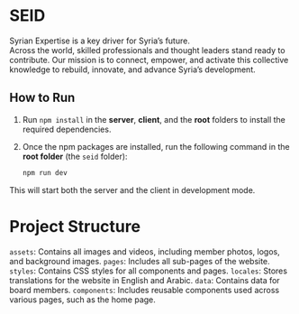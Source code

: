 # SEID

Syrian Expertise is a key driver for Syria’s future.  
Across the world, skilled professionals and thought leaders stand ready to contribute. Our mission is to connect, empower, and activate this collective knowledge to rebuild, innovate, and advance Syria’s development.

## How to Run

1. Run `npm install` in the **server**, **client**, and the **root** folders to install the required dependencies.

2. Once the npm packages are installed, run the following command in the **root folder** (the `seid` folder):
   ```bash
   npm run dev
   ```

This will start both the server and the client in development mode.

# Project Structure

`assets`: Contains all images and videos, including member photos, logos, and background images.
`pages`: Includes all sub-pages of the website.
`styles`: Contains CSS styles for all components and pages.
`locales`: Stores translations for the website in English and Arabic.
`data`: Contains data for board members.
`components`: Includes reusable components used across various pages, such as the home page.
